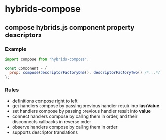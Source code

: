 # hybrids-compose

## compose hybrids.js component property descriptors

### Example

```javascript 1.8
import compose from "hybrids-compose";

const Component = {
  prop: compose(descriptorFactoryOne(), descriptorFactoryTwo() /*...*/),
};
```

### Rules

- definitions compose right to left
- get handlers compose by passing previous handler result into **lastValue**
- set handlers compose by passing previous handler result into **value**
- connect handlers compose by calling them in order, and their disconnects callbacks in reverse order
- observe handlers compose by calling them in order
- supports descriptor translations
